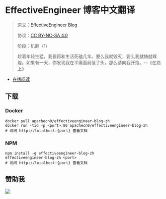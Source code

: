 <!--
    需要填充的占位符：
    
    README.md
    
        EffectiveEngineer 博客中文翻译：文档中文名
        EffectiveEngineer Blog：文档英文名
        https://www.effectiveengineer.com/：文档原始链接
        efeg：域名前缀
        飞龙：负责人名称
        wizardforcel：负责人 Github 用户名
        562826179：负责人 QQ
        effectiveengineer-blog-zh：ApacheCN 的 Github 仓库名称
        effectiveengineer-blog-zh：DockerHub 仓库名称
        effectiveengineer-blog-zh：PYPI 包名称
        effectiveengineer-blog-zh：NPM 包名称
    
    CNAME
    
        efeg：域名前缀

    index.html
    
        EffectiveEngineer 博客中文翻译：文档中文名
        #25b4e9：显示颜色
        effectiveengineer-blog-zh：ApacheCN 的 Github 仓库名称

    asset/docsify-apachecn-footer.js
    
        effectiveengineer-blog-zh：ApacheCN 的 Github 仓库名称
-->

# EffectiveEngineer 博客中文翻译

> 原文：[EffectiveEngineer Blog](https://www.effectiveengineer.com/)
> 
> 协议：[CC BY-NC-SA 4.0](http://creativecommons.org/licenses/by-nc-sa/4.0/)
> 
> 阶段：机翻（1）
> 
> 趁着年轻生猛，我要再和生活死磕几年。要么我就毁灭，要么我就铸就辉煌。如果有一天，你发现我在平庸面前低了头，那么请向我开炮。--《在路上》

* [在线阅读](https://efeg.apachecn.org)
## 下载

### Docker

```
docker pull apachecn0/effectiveengineer-blog-zh
docker run -tid -p <port>:80 apachecn0/effectiveengineer-blog-zh
# 访问 http://localhost:{port} 查看文档
```

### NPM

```
npm install -g effectiveengineer-blog-zh
effectiveengineer-blog-zh <port>
# 访问 http://localhost:{port} 查看文档
```

## 赞助我

![](https://img-blog.csdnimg.cn/20200112005920729.png)
